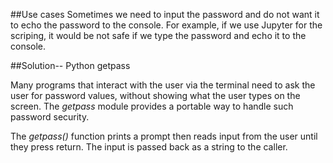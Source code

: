 ##Use cases
Sometimes we need to input the password and do not want it to echo the password to the console. For example, if we use Jupyter for the scriping,
it would be not safe if we type the password and echo it to the console. 

##Solution-- Python getpass

Many programs that interact with the user via the terminal need to ask the user for password values,
without showing what the user types on the screen. The _getpass_ module provides a portable way to 
handle such password security.

The _getpass()_ function prints a prompt then reads input from the user until they press return. 
The input is passed back as a string to the caller. 
<code>
